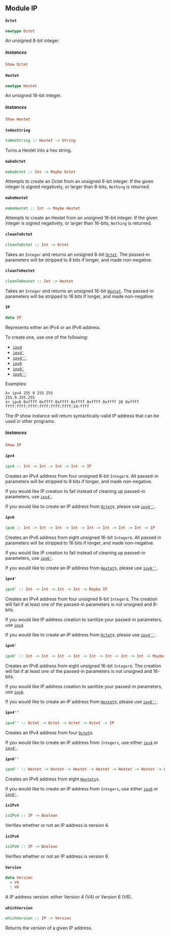 ## Module IP

#### `Octet`

``` purescript
newtype Octet
```

An unsigned 8-bit integer.

##### Instances
``` purescript
Show Octet
```

#### `Hextet`

``` purescript
newtype Hextet
```

An unsigned 16-bit integer.

##### Instances
``` purescript
Show Hextet
```

#### `toHexString`

``` purescript
toHexString :: Hextet -> String
```

Turns a Hextet into a hex string.

#### `makeOctet`

``` purescript
makeOctet :: Int -> Maybe Octet
```

Attempts to create an Octet from an unsigned 8-bit integer. If the given
integer is signed negatively, or larger than 8-bits, `Nothing` is
returned.

#### `makeHextet`

``` purescript
makeHextet :: Int -> Maybe Hextet
```

Attempts to create an Hextet from an unsigned 16-bit integer. If the
given integer is signed negatively, or larger than 16-bits, `Nothing` is
returned.

#### `cleanToOctet`

``` purescript
cleanToOctet :: Int -> Octet
```

Takes an `Integer` and returns an unsigned 8-bit [`Octet`](#octet). The
passed-in parameters will be stripped to 8 bits if longer, and made
non-negative.

#### `cleanToHextet`

``` purescript
cleanToHextet :: Int -> Hextet
```

Takes an `Integer` and returns an unsigned 16-bit [`Hextet`](#hextet). The
passed-in parameters will be stripped to 16 bits if longer, and made
non-negative.

#### `IP`

``` purescript
data IP
```

Represents either an IPv4 or an IPv6 address.

To create one, use one of the following:
- [`ipv4`](#ipv4)
- [`ipv4'`](#ipv4')
- [`ipv4''`](#ipv4'')
- [`ipv6`](#ipv6)
- [`ipv6'`](#ipv6')
- [`ipv6''`](#ipv6'')

Examples:

    λ> ipv4 255 9 255 255
    255.9.255.255
    λ> ipv6 0xffff 0xffff 0xffff 0xffff 0xffff 0xffff 20 0xffff
    ffff:ffff:ffff:ffff:ffff:ffff:14:ffff

The IP show instance will return syntactically-valid IP address that can be
used in other programs.

##### Instances
``` purescript
Show IP
```

#### `ipv4`

``` purescript
ipv4 :: Int -> Int -> Int -> Int -> IP
```

Creates an IPv4 address from four unsigned 8-bit `Integer`s. All passed-in
parameters will be stripped to 8 bits if longer, and made non-negative.

If you would like IP creation to fail instead of cleaning up passed-in
parameters, use [`ipv4'`](#ipv4').

If you would like to create an IP address from [`Octet`](#octet)s, please
use [`ipv4''`](#ipv4'').

#### `ipv6`

``` purescript
ipv6 :: Int -> Int -> Int -> Int -> Int -> Int -> Int -> Int -> IP
```

Creates an IPv6 address from eight unsigned 16-bit `Integer`s. All passed
in parameters will be stripped to 16 bits if longer, and made
non-negative.

If you would like IP creation to fail instead of cleaning up passed-in
parameters, use [`ipv6'`](#ipv6').

If you would like to create an IP address from [`Hextet`](#hextet)s, please
use [`ipv6''`](#ipv6'').

#### `ipv4'`

``` purescript
ipv4' :: Int -> Int -> Int -> Int -> Maybe IP
```

Creates an IPv4 address from four unsigned 8-bit `Integer`s. The creation
will fail if at least one of the passed-in parameters is not unsigned and
8-bits.

If you would like IP address creation to sanitize your passed-in
parameters, use [`ipv4`](#ipv4).

If you would like to create an IP address from [`Octet`](#octet)s, please
use [`ipv4''`](#ipv4'').

#### `ipv6'`

``` purescript
ipv6' :: Int -> Int -> Int -> Int -> Int -> Int -> Int -> Int -> Maybe IP
```

Creates an IPv6 address from eight unsigned 16-bit `Integer`s. The
creation will fail if at least one of the passed-in parameters is not
unsigned and 16-bits.

If you would like IP address creation to sanitize your passed-in
parameters, use [`ipv6`](#ipv6).

If you would like to create an IP address from [`Hextet`](#hextet)s, please
use [`ipv6''`](#ipv6'').

#### `ipv4''`

``` purescript
ipv4'' :: Octet -> Octet -> Octet -> Octet -> IP
```

Creates an IPv4 address from four [`Octet`](#octet)s.

If you would like to create an IP address from `Integers`, use either
[`ipv4`](#ipv4) or [`ipv4'`](#ipv4').

#### `ipv6''`

``` purescript
ipv6'' :: Hextet -> Hextet -> Hextet -> Hextet -> Hextet -> Hextet -> Hextet -> Hextet -> IP
```

Creates an IPv6 address from eight [`Hextets`](#hextet)s.

If you would like to create an IP address from `Integers`, use either
[`ipv6`](#ipv6) or [`ipv6'`](#ipv6').

#### `isIPv4`

``` purescript
isIPv4 :: IP -> Boolean
```

Verifies whether or not an IP address is version 4.

#### `isIPv6`

``` purescript
isIPv6 :: IP -> Boolean
```

Verifies whether or not an IP address is version 6.

#### `Version`

``` purescript
data Version
  = V4
  | V6
```

A IP address version: either Version 4 (V4) or Version 6 (V6).

#### `whichVersion`

``` purescript
whichVersion :: IP -> Version
```

Returns the version of a given IP address.


